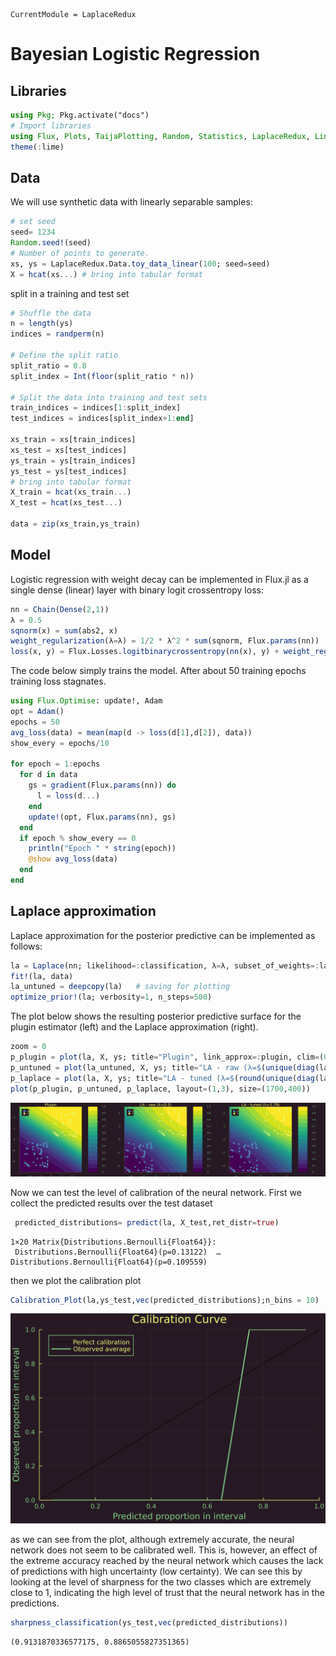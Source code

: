 

``` @meta
CurrentModule = LaplaceRedux
```

# Bayesian Logistic Regression

## Libraries

``` julia
using Pkg; Pkg.activate("docs")
# Import libraries
using Flux, Plots, TaijaPlotting, Random, Statistics, LaplaceRedux, LinearAlgebra
theme(:lime)
```

## Data

We will use synthetic data with linearly separable samples:

``` julia
# set seed
seed= 1234
Random.seed!(seed)
# Number of points to generate.
xs, ys = LaplaceRedux.Data.toy_data_linear(100; seed=seed)
X = hcat(xs...) # bring into tabular format
```

split in a training and test set

``` julia
# Shuffle the data
n = length(ys)
indices = randperm(n)

# Define the split ratio
split_ratio = 0.8
split_index = Int(floor(split_ratio * n))

# Split the data into training and test sets
train_indices = indices[1:split_index]
test_indices = indices[split_index+1:end]

xs_train = xs[train_indices]
xs_test = xs[test_indices]
ys_train = ys[train_indices]
ys_test = ys[test_indices]
# bring into tabular format
X_train = hcat(xs_train...) 
X_test = hcat(xs_test...) 

data = zip(xs_train,ys_train)
```

## Model

Logistic regression with weight decay can be implemented in Flux.jl as a single dense (linear) layer with binary logit crossentropy loss:

``` julia
nn = Chain(Dense(2,1))
λ = 0.5
sqnorm(x) = sum(abs2, x)
weight_regularization(λ=λ) = 1/2 * λ^2 * sum(sqnorm, Flux.params(nn))
loss(x, y) = Flux.Losses.logitbinarycrossentropy(nn(x), y) + weight_regularization()
```

The code below simply trains the model. After about 50 training epochs training loss stagnates.

``` julia
using Flux.Optimise: update!, Adam
opt = Adam()
epochs = 50
avg_loss(data) = mean(map(d -> loss(d[1],d[2]), data))
show_every = epochs/10

for epoch = 1:epochs
  for d in data
    gs = gradient(Flux.params(nn)) do
      l = loss(d...)
    end
    update!(opt, Flux.params(nn), gs)
  end
  if epoch % show_every == 0
    println("Epoch " * string(epoch))
    @show avg_loss(data)
  end
end
```

## Laplace approximation

Laplace approximation for the posterior predictive can be implemented as follows:

``` julia
la = Laplace(nn; likelihood=:classification, λ=λ, subset_of_weights=:last_layer)
fit!(la, data)
la_untuned = deepcopy(la)   # saving for plotting
optimize_prior!(la; verbosity=1, n_steps=500)
```

The plot below shows the resulting posterior predictive surface for the plugin estimator (left) and the Laplace approximation (right).

``` julia
zoom = 0
p_plugin = plot(la, X, ys; title="Plugin", link_approx=:plugin, clim=(0,1))
p_untuned = plot(la_untuned, X, ys; title="LA - raw (λ=$(unique(diag(la_untuned.prior.P₀))[1]))", clim=(0,1), zoom=zoom)
p_laplace = plot(la, X, ys; title="LA - tuned (λ=$(round(unique(diag(la.prior.P₀))[1],digits=2)))", clim=(0,1), zoom=zoom)
plot(p_plugin, p_untuned, p_laplace, layout=(1,3), size=(1700,400))
```

![](logit_files/figure-commonmark/cell-8-output-1.svg)

Now we can test the level of calibration of the neural network.
First we collect the predicted results over the test dataset

``` julia
 predicted_distributions= predict(la, X_test,ret_distr=true)
```

    1×20 Matrix{Distributions.Bernoulli{Float64}}:
     Distributions.Bernoulli{Float64}(p=0.13122)  …  Distributions.Bernoulli{Float64}(p=0.109559)

then we plot the calibration plot

``` julia
Calibration_Plot(la,ys_test,vec(predicted_distributions);n_bins = 10)
```

![](logit_files/figure-commonmark/cell-10-output-1.svg)

as we can see from the plot, although extremely accurate, the neural network does not seem to be calibrated well. This is, however, an effect of the extreme accuracy reached by the neural network which causes the lack of predictions with high uncertainty (low certainty). We can see this by looking at the level of sharpness for the two classes which are extremely close to 1, indicating the high level of trust that the neural network has in the predictions.

``` julia
sharpness_classification(ys_test,vec(predicted_distributions))
```

    (0.9131870336577175, 0.8865055827351365)
